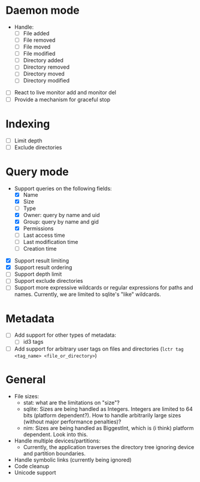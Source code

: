 
# Daemon mode

* Handle:
    * [ ] File added
    * [ ] File removed
    * [ ] File moved
    * [ ] File modified
    * [ ] Directory added
    * [ ] Directory removed
    * [ ] Directory moved
    * [ ] Directory modified
* [ ] React to live monitor add and monitor del
* [ ] Provide a mechanism for graceful stop

# Indexing

* [ ] Limit depth
* [ ] Exclude directories

# Query mode

* Support queries on the following fields:
    * [x] Name
    * [x] Size
    * [ ] Type
    * [x] Owner: query by name and uid
    * [x] Group: query by name and gid
    * [x] Permissions
    * [ ] Last access time
    * [ ] Last modification time
    * [ ] Creation time
* [x] Support result limiting
* [x] Support result ordering
* [ ] Support depth limit
* [ ] Support exclude directories
* [ ] Support more expressive wildcards or regular expressions for paths and names. Currently, we are limited to sqlite's "like" wildcards.

# Metadata

* [ ] Add support for other types of metadata:
    * [ ] id3 tags
* [ ] Add support for arbitrary user tags on files and directories (`lctr tag <tag_name> <file_or_directory>`)

# General

* File sizes:
    * stat: what are the limitations on "size"?
    * sqlite: Sizes are being handled as Integers. Integers are limited to 64 bits (platform dependent?). How to handle arbitrarily large sizes (without major performance penalties)?
    * nim: Sizes are being handled as BiggestInt, which is (i think) platform dependent. Look into this.
* Handle multiple devices/partitions:
    * Currently, the application traverses the directory tree ignoring device and partition boundaries.
* Handle symbolic links (currently being ignored)
* Code cleanup
* Unicode support



